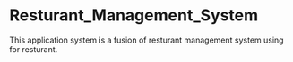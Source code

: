 # Resturant_Management_System
 This application system is a fusion of resturant management system using for resturant.
